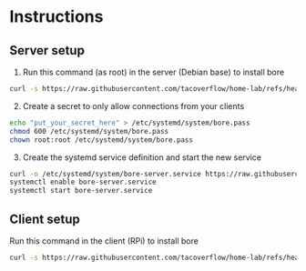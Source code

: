 # Instructions

## Server setup 
1. Run this command (as root) in the server (Debian base) to install bore

```bash
curl -s https://raw.githubusercontent.com/tacoverflow/home-lab/refs/heads/main/setup/tunnels/server-bore-installation.sh | bash
```

2. Create a secret to only allow connections from your clients

```bash
echo "put_your_secret_here" > /etc/systemd/system/bore.pass
chmod 600 /etc/systemd/system/bore.pass
chown root:root /etc/systemd/system/bore.pass
```

3. Create the systemd service definition and start the new service

```bash
curl -o /etc/systemd/system/bore-server.service https://raw.githubusercontent.com/tacoverflow/home-lab/refs/heads/main/setup/tunnels/systemd/bore-server.service
systemctl enable bore-server.service
systemctl start bore-server.service
```


## Client setup
Run this command in the client (RPi) to install bore

```bash
curl -s https://raw.githubusercontent.com/tacoverflow/home-lab/refs/heads/main/setup/tunnels/client-rpi-bore-installation.sh | bash
```

